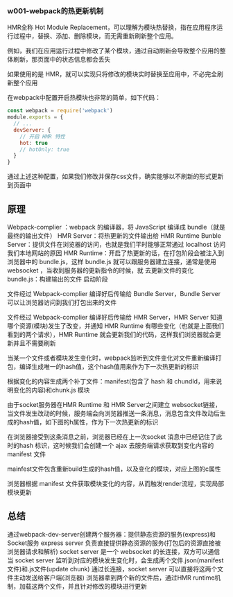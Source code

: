 ### w001-webpack的热更新机制

HMR全称 Hot Module Replacement，可以理解为模块热替换，指在应用程序运行过程中，替换、添加、删除模块，而无需重新刷新整个应用。

例如，我们在应用运行过程中修改了某个模块，通过自动刷新会导致整个应用的整体刷新，那页面中的状态信息都会丢失

如果使用的是 HMR，就可以实现只将修改的模块实时替换至应用中，不必完全刷新整个应用

在webpack中配置开启热模块也非常的简单，如下代码：

```js
const webpack = require('webpack') 
module.exports = { 
  // ... 
  devServer: { 
    // 开启 HMR 特性 
    hot: true 
    // hotOnly: true 
  } 
} 
```

通过上述这种配置，如果我们修改并保存css文件，确实能够以不刷新的形式更新到页面中


## 原理

 Webpack-complier ：webpack 的编译器，将 JavaScript 编译成 bundle（就是最终的输出文件）
 HMR Server：将热更新的文件输出给 HMR Runtime
 Bunble Server：提供文件在浏览器的访问，也就是我们平时能够正常通过 localhost 访问我们本地网站的原因
 HMR Runtime：开启了热更新的话，在打包阶段会被注入到浏览器中的 bundle.js，这样 bundle.js 就可以跟服务器建立连接，通常是使用 websocket ，当收到服务器的更新指令的时候，就   去更新文件的变化
 bundle.js：构建输出的文件
启动阶段

文件经过 Webpack-complier 编译好后传输给 Bundle Server，Bundle Server 可以让浏览器访问到我们打包出来的文件

文件经过 Webpack-complier 编译好后传输给 HMR Server，HMR Server 知道哪个资源(模块)发生了改变，并通知 HMR Runtime 有哪些变化（也就是上面我们看到的两个请求），HMR Runtime 就会更新我们的代码，这样我们浏览器就会更新并且不需要刷新

当某一个文件或者模块发生变化时，webpack监听到文件变化对文件重新编译打包，编译生成唯一的hash值，这个hash值用来作为下一次热更新的标识

根据变化的内容生成两个补丁文件：manifest(包含了 hash 和 chundId，用来说明变化的内容)和chunk.js 模块

由于socket服务器在HMR Runtime 和 HMR Server之间建立 websocket链接，当文件发生改动的时候，服务端会向浏览器推送一条消息，消息包含文件改动后生成的hash值，如下图的h属性，作为下一次热更新的标识

在浏览器接受到这条消息之前，浏览器已经在上一次socket 消息中已经记住了此时的hash 标识，这时候我们会创建一个 ajax 去服务端请求获取到变化内容的 manifest 文件

mainfest文件包含重新build生成的hash值，以及变化的模块，对应上图的c属性

浏览器根据 manifest 文件获取模块变化的内容，从而触发render流程，实现局部模块更新



## 总结


通过webpack-dev-server创建两个服务器：提供静态资源的服务(express)和Socket服务
express server 负责直接提供静态资源的服务(打包后的资源直接被浏览器请求和解析)
socket server 是一个 websocket 的长连接，双方可以通信
当 socket server 监听到对应的模块发生变化时，会生成两个文件.json(manifest文件)和.js文件(update chunk)
通过长连接，socket server 可以直接将这两个文件主动发送给客户端(浏览器)
浏览器拿到两个新的文件后，通过HMR runtime机制，加载这两个文件，并且针对修改的模块进行更新